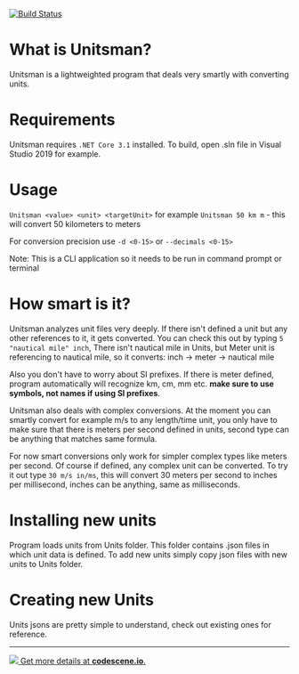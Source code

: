 [![Build Status](https://dev.azure.com/flabbet/Unitsman/_apis/build/status/flabbet.Unitsman?branchName=master)](https://dev.azure.com/flabbet/Unitsman/_build/latest?definitionId=2&branchName=master)

# What is Unitsman?

Unitsman is a lightweighted program that deals very smartly with converting units.

# Requirements

Unitsman requires `.NET Core 3.1` installed.
To build, open .sln file in Visual Studio 2019 for example.

# Usage

`Unitsman <value> <unit> <targetUnit>` for example
`Unitsman 50 km m` - this will convert 50 kilometers to meters

For conversion precision use `-d <0-15>` or `--decimals <0-15>`

Note: This is a CLI application so it needs to be run in command prompt or terminal

# How smart is it?

Unitsman analyzes unit files very deeply. If there isn't defined a unit but any other references to it, it gets converted. You can check this out by typing `5 "nautical mile" inch`, There isn't nautical mile in Units, but Meter unit is referencing to nautical mile, so it converts: inch -> meter -> nautical mile

Also you don't have to worry about SI prefixes. If there is meter defined, program automatically will recognize km, cm, mm etc. **make sure to use symbols, not names if using SI prefixes**.

Unitsman also deals with complex conversions. At the moment you can smartly convert for example m/s to any length/time unit, you only have to make sure that there is meters per second defined in units, second type can be anything that matches same formula. 

For now smart conversions only work for simpler complex types like meters per second. Of course if defined, any complex unit can be converted.
To try it out type `30 m/s in/ms`, this will convert 30 meters per second to inches per millisecond, inches can be anything, same as milliseconds.

# Installing new units

Program loads units from Units folder. This folder contains .json files in which unit data is defined. To add new units simply copy json files with new units to Units folder.


# Creating new Units

Units jsons are pretty simple to understand, check out existing ones for reference.

---
[![](https://codescene.io/projects/6681/status.svg) Get more details at **codescene.io**.](https://codescene.io/projects/6681/jobs/latest-successful/results)
